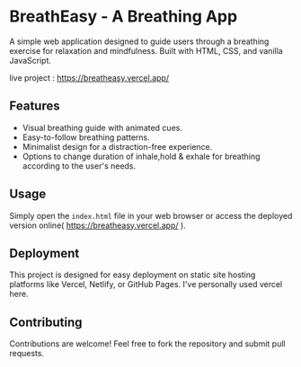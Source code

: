 # BreathEasy - A Breathing App

A simple web application designed to guide users through a breathing exercise for relaxation and mindfulness. Built with HTML, CSS, and vanilla JavaScript.

live project : https://breatheasy.vercel.app/

## Features

* Visual breathing guide with animated cues.
* Easy-to-follow breathing patterns.
* Minimalist design for a distraction-free experience.
* Options to change duration of inhale,hold & exhale for breathing according to the user's needs.

## Usage

Simply open the `index.html` file in your web browser or access the deployed version online( https://breatheasy.vercel.app/ ).

## Deployment

This project is designed for easy deployment on static site hosting platforms like Vercel, Netlify, or GitHub Pages. I've personally used vercel here.

## Contributing

Contributions are welcome! Feel free to fork the repository and submit pull requests.
